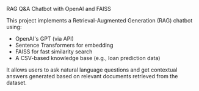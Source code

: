 RAG Q&A Chatbot with OpenAI and FAISS

This project implements a Retrieval-Augmented Generation (RAG) chatbot using:
- OpenAI's GPT (via API)
- Sentence Transformers for embedding
- FAISS for fast similarity search
- A CSV-based knowledge base (e.g., loan prediction data)

It allows users to ask natural language questions and get contextual answers generated based on relevant documents retrieved from the dataset.
